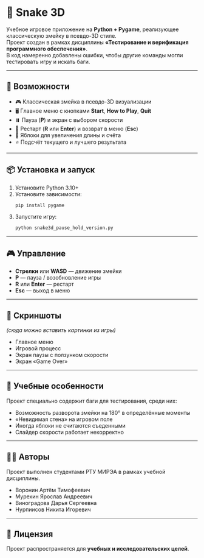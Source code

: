 # 🐍 Snake 3D

Учебное игровое приложение на **Python + Pygame**, реализующее классическую змейку в псевдо-3D стиле.  
Проект создан в рамках дисциплины **«Тестирование и верификация программного обеспечения»**.  
В код намеренно добавлены ошибки, чтобы другие команды могли тестировать игру и искать баги.

---

## 🚀 Возможности

- 🎮 Классическая змейка в псевдо-3D визуализации  
- 🖥️ Главное меню с кнопками **Start**, **How to Play**, **Quit**  
- ⏸️ Пауза (**P**) и экран с выбором скорости  
- 🔄 Рестарт (**R** или **Enter**) и возврат в меню (**Esc**)  
- 🍏 Яблоки для увеличения длины и счёта  
- ⭐ Подсчёт текущего и лучшего результата  

---

## 📦 Установка и запуск

1. Установите Python 3.10+  
2. Установите зависимости:
   ```bash
   pip install pygame
   ```
3. Запустите игру:
   ```bash
   python snake3d_pause_hold_version.py
   ```

---

## 🎮 Управление

- **Стрелки** или **WASD** — движение змейки  
- **P** — пауза / возобновление игры  
- **R** или **Enter** — рестарт  
- **Esc** — выход в меню  

---

## 📸 Скриншоты

*(сюда можно вставить картинки из игры)*

- Главное меню  
- Игровой процесс  
- Экран паузы с ползунком скорости  
- Экран «Game Over»  

---

## 🧪 Учебные особенности

Проект специально содержит баги для тестирования, среди них:  
- Возможность разворота змейки на 180° в определённые моменты  
- «Невидимая стена» на игровом поле  
- Иногда яблоки не считаются съеденными  
- Слайдер скорости работает некорректно  

---

## 👨‍💻 Авторы

Проект выполнен студентами РТУ МИРЭА в рамках учебной дисциплины.  
- Воронин Артём Тимофеевич
- Мурехин Ярослав Андреевич
- Виноградова Дарья Сергеевна
- Нурпиисов Никита Игоревич

---

## 📜 Лицензия

Проект распространяется для **учебных и исследовательских целей**.
